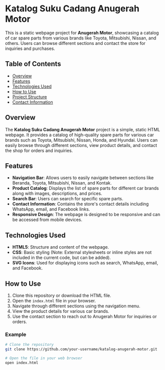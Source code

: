 # Katalog Suku Cadang Anugerah Motor

This is a static webpage project for **Anugerah Motor**, showcasing a catalog of car spare parts from various brands like Toyota, Mitsubishi, Nissan, and others. Users can browse different sections and contact the store for inquiries and purchases.

## Table of Contents

- [Overview](#overview)
- [Features](#features)
- [Technologies Used](#technologies-used)
- [How to Use](#how-to-use)
- [Project Structure](#project-structure)
- [Contact Information](#contact-information)

## Overview

The **Katalog Suku Cadang Anugerah Motor** project is a simple, static HTML webpage. It provides a catalog of high-quality spare parts for various car brands such as Toyota, Mitsubishi, Nissan, Honda, and Hyundai. Users can easily browse through different sections, view product details, and contact the shop for orders and inquiries.

## Features

- **Navigation Bar**: Allows users to easily navigate between sections like Beranda, Toyota, Mitsubishi, Nissan, and Kontak.
- **Product Catalog**: Displays the list of spare parts for different car brands along with images, descriptions, and prices.
- **Search Bar**: Users can search for specific spare parts.
- **Contact Information**: Contains the store's contact details including WhatsApp, email, and Facebook links.
- **Responsive Design**: The webpage is designed to be responsive and can be accessed from mobile devices.

## Technologies Used

- **HTML5**: Structure and content of the webpage.
- **CSS**: Basic styling (Note: External stylesheets or inline styles are not included in the current code, but can be added).
- **SVG Icons**: Used for displaying icons such as search, WhatsApp, email, and Facebook.
  
## How to Use

1. Clone this repository or download the HTML file.
2. Open the `index.html` file in your browser.
3. Navigate through different sections using the navigation menu.
4. View the product details for various car brands.
5. Use the contact section to reach out to Anugerah Motor for inquiries or orders.

### Example

```bash
# Clone the repository
git clone https://github.com/your-username/katalog-anugerah-motor.git

# Open the file in your web browser
open index.html
